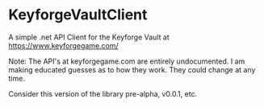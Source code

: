 # KeyforgeVaultClient
A simple .net API Client for the Keyforge Vault at https://www.keyforgegame.com/

Note: The API's at keyforgegame.com are entirely undocumented. I am making educated guesses as to how they work. They could change at any time.

Consider this version of the library pre-alpha, v0.0.1, etc.
